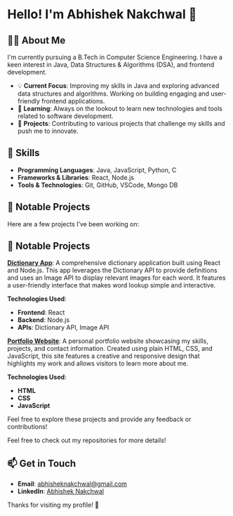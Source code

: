 # Hello! I'm Abhishek Nakchwal 👋

## 👨‍💻 About Me
I'm currently pursuing a B.Tech in Computer Science Engineering. I have a keen interest in Java, Data Structures & Algorithms (DSA), and frontend development.

- 💡 **Current Focus**: Improving my skills in Java and exploring advanced data structures and algorithms. Working on building engaging and user-friendly frontend applications.
- 🌱 **Learning**: Always on the lookout to learn new technologies and tools related to software development.
- 🚀 **Projects**: Contributing to various projects that challenge my skills and push me to innovate.

## 🔧 Skills
- **Programming Languages**: Java, JavaScript, Python, C
- **Frameworks & Libraries**: React, Node.js
- **Tools & Technologies**: Git, GitHub, VSCode, Mongo DB

## 🌟 Notable Projects
Here are a few projects I’ve been working on:

## 🌟 Notable Projects

**[Dictionary App]()**: A comprehensive dictionary application built using React and Node.js. This app leverages the Dictionary API to provide definitions and uses an Image API to display relevant images for each word. It features a user-friendly interface that makes word lookup simple and interactive.

**Technologies Used**:
- **Frontend**: React
- **Backend**: Node.js
- **APIs**: Dictionary API, Image API

**[Portfolio Website]()**: A personal portfolio website showcasing my skills, projects, and contact information. Created using plain HTML, CSS, and JavaScript, this site features a creative and responsive design that highlights my work and allows visitors to learn more about me.

**Technologies Used**:
- **HTML**
- **CSS**
- **JavaScript**

Feel free to explore these projects and provide any feedback or contributions!


Feel free to check out my repositories for more details!

## 📫 Get in Touch
- **Email**: [abhisheknakchwal@gmail.com](mailto:abhisheknakchwal@gmail.com)
- **LinkedIn**: [Abhishek Nakchwal](www.linkedin.com/in/abhishek-nakchwal-85b108256)



Thanks for visiting my profile! 🚀
